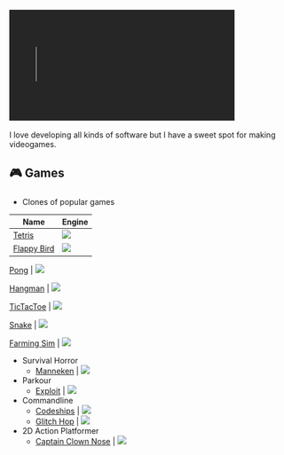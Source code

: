 ![Welcome](./Assets/Welcome.gif)

I love developing all kinds of software but I have a sweet spot for making videogames.

## 🎮 Games
### 
- Clones of popular games

Name | Engine
---|---
[Tetris](https://github.com/Nizar1999/Yet-Another-Tetris-Clone) | ![](https://img.shields.io/badge/-Unity-grey?logo=unity)
[Flappy Bird](https://github.com/Nizar1999/Yet-Another-Flappy-Bird-Clone) | ![](https://img.shields.io/badge/-Unreal%20Engine-grey?logo=unreal-engine&logoColor=white)

[Pong](https://github.com/Nizar1999/Yet-Another-Pong-Clone) | ![](https://img.shields.io/badge/-Unity-grey?logo=unity)

[Hangman](https://github.com/Nizar1999/Yet-Another-Hangman-Clone) | ![](https://img.shields.io/badge/-Unity-grey?logo=unity)

[TicTacToe](https://github.com/Nizar1999/Unbeatable-TicTacToe) | ![](https://img.shields.io/badge/-Unity-grey?logo=unity)

[Snake](https://github.com/Nizar1999/Yet-Another-Snake-Clone) | ![](https://img.shields.io/badge/-Unity-grey?logo=unity)

[Farming Sim](https://github.com/Nizar1999/Farming-Sim) | ![](https://img.shields.io/badge/-Unity-grey?logo=unity)

- Survival Horror
  - [Manneken](https://github.com/Nizar1999/Manneken) | ![](https://img.shields.io/badge/-Unreal%20Engine-grey?logo=unreal-engine&logoColor=white)
- Parkour
  - [Exploit](https://github.com/Nizar1999/Expl01t) | ![](https://img.shields.io/badge/-Unreal%20Engine-grey?logo=unreal-engine&logoColor=white)
- Commandline
  - [Codeships](https://github.com/Nizar1999/Codeships) | ![](https://img.shields.io/badge/-C++-grey?logo=cplusplus&logoColor=white)
  - [Glitch Hop](https://github.com/Nizar1999/Glitch-Hop) | ![](https://img.shields.io/badge/-C++-grey?logo=cplusplus&logoColor=white)
- 2D Action Platformer
  - [Captain Clown Nose](https://github.com/Nizar1999/Captain-Clown-Nose) | ![](https://img.shields.io/badge/-Godot-grey?logo=godot-engine&logoColor=white)


